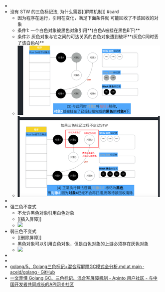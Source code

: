 -
- 没有 STW 的三色标记法, 为什么需要[[屏障机制]] #card
	- 因为程序在运行，引用在变化，满足下面条件就 可能回收了不该回收的对象
	- 条件1: 一个白色对象被黑色对象引用**(白色A被挂在黑色B下)**
	- 条件2: 灰色对象与它之间的可达关系的白色对象遭到破坏**(灰色C同时丢了该白色A)**
	- ![image.png](../assets/image_1719326529949_0.png)
	- ![image.png](../assets/image_1719326600456_0.png)
-
- 强三色不变式
	- 不允许黑色对象引用白色对象
	- [[插入屏障]]
	- ![](https://data.eolink.com/2022-01-14/1642152188-927140-image.png)
- 弱三色不变式
	- [[删除屏障]]
	- 黑色对象可以引用白色对象，但是白色对象的上游必须存在灰色对象
	- ![](https://github.com/aceld/golang/raw/main/images/61-%E4%B8%89%E8%89%B2%E6%A0%87%E8%AE%B0%E9%97%AE%E9%A2%987.jpeg)
-
-
- [golang/5、Golang三色标记+混合写屏障GC模式全分析.md at main · aceld/golang · GitHub](https://github.com/aceld/golang/blob/main/5%E3%80%81Golang%E4%B8%89%E8%89%B2%E6%A0%87%E8%AE%B0+%E6%B7%B7%E5%90%88%E5%86%99%E5%B1%8F%E9%9A%9CGC%E6%A8%A1%E5%BC%8F%E5%85%A8%E5%88%86%E6%9E%90.md)
- [一文弄懂 Golang GC、三色标记、混合写屏障机制 - Apinto 用户社区 - 与中国开发者共同成长的API网关社区](https://community.apinto.com/d/34057-golang-gc)